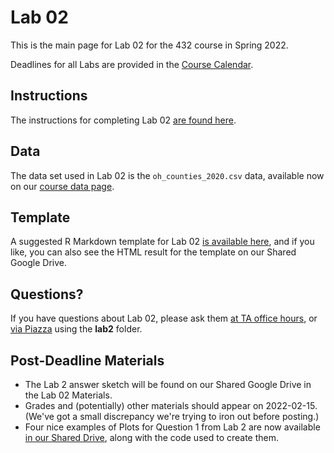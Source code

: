 # Lab 02 

This is the main page for Lab 02 for the 432 course in Spring 2022.

Deadlines for all Labs are provided in the [Course Calendar](https://thomaselove.github.io/432/calendar.html).

## Instructions

The instructions for completing Lab 02 [are found here](https://github.com/THOMASELOVE/432-2022/blob/main/labs/lab02/lab02_instructions.md).

## Data

The data set used in Lab 02 is the `oh_counties_2020.csv` data, available now on our [course data page](https://github.com/THOMASELOVE/432-data).

## Template

A suggested R Markdown template for Lab 02 [is available here](https://github.com/THOMASELOVE/432-2022/blob/main/labs/lab02/lab02_template.Rmd), and if you like, you can also see the HTML result for the template on our Shared Google Drive.

## Questions?

If you have questions about Lab 02, please ask them [at TA office hours](https://thomaselove.github.io/432/contact.html), or [via Piazza](https://piazza.com/case/spring2022/pqhs432) using the **lab2** folder.

## Post-Deadline Materials

- The Lab 2 answer sketch will be found on our Shared Google Drive in the Lab 02 Materials. 
- Grades and (potentially) other materials should appear on 2022-02-15. (We've got a small discrepancy we're trying to iron out before posting.)
- Four nice examples of Plots for Question 1 from Lab 2 are now available [in our Shared Drive](https://docs.google.com/document/d/1pohRZSY38S2L449l05PWNJkZvWQX9XNc-sA2OLIfQrw/edit?usp=sharing), along with the code used to create them.
